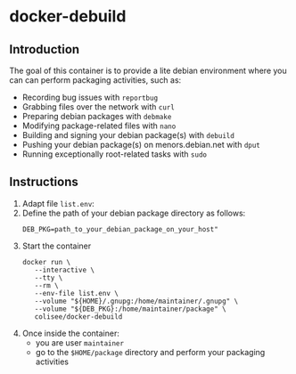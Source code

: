 # docker-debuild

## Introduction
The goal of this container is to provide a lite debian environment where you can can perform packaging activities, such as:
- Recording bug issues with `reportbug`
- Grabbing files over the network with `curl`
- Preparing debian packages with `debmake`
- Modifying package-related files with `nano`
- Building and signing your debian package(s) with `debuild`
- Pushing your debian package(s) on menors.debian.net with `dput`
- Running exceptionally root-related tasks with `sudo`

## Instructions
1. Adapt file `list.env`:
1. Define the path of your debian package directory as follows:
   ```
   DEB_PKG=path_to_your_debian_package_on_your_host"
   ```
1. Start the container
   ```
   docker run \
      --interactive \
      --tty \
      --rm \
      --env-file list.env \
      --volume "${HOME}/.gnupg:/home/maintainer/.gnupg" \
      --volume "${DEB_PKG}:/home/maintainer/package" \
      colisee/docker-debuild
   ```
1. Once inside the container:
   - you are user `maintainer` 
   - go to the `$HOME/package` directory and perform your packaging activities
